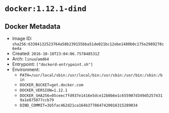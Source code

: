 # `docker:1.12.1-dind`

## Docker Metadata

- Image ID: `sha256:63384132523764a58b239155bba51de021bc12ebe1480b0c175e2989278c6e4a`
- Created: `2016-10-10T23:04:06.757848531Z`
- Arch: `linux`/`amd64`
- Entrypoint: `["dockerd-entrypoint.sh"]`
- Environment:
  - `PATH=/usr/local/sbin:/usr/local/bin:/usr/sbin:/usr/bin:/sbin:/bin`
  - `DOCKER_BUCKET=get.docker.com`
  - `DOCKER_VERSION=1.12.1`
  - `DOCKER_SHA256=05ceec7fd937e1416e5dce12b0b6e1c655907d349d52574319a1e875077ccb79`
  - `DIND_COMMIT=3b5fac462d21ca164b3778647420016315289034`
